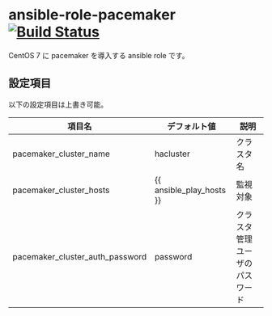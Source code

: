 # ansible-role-pacemaker [![Build Status](https://www.travis-ci.com/izumimatsuo/ansible-role-pacemaker.svg?branch=main)](https://www.travis-ci.com/izumimatsuo/ansible-role-pacemaker)

CentOS 7 に pacemaker を導入する ansible role です。


## 設定項目

以下の設定項目は上書き可能。

| 項目名                          | デフォルト値             | 説明                           |
| ------------------------------- | ------------------------ | ------------------------------ |
| pacemaker_cluster_name          | hacluster                | クラスタ名                     |
| pacemaker_cluster_hosts         | {{ ansible_play_hosts }} | 監視対象                       |
| pacemaker_cluster_auth_password | password                 | クラスタ管理ユーザのパスワード |
